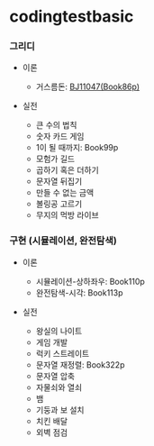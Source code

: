 # codingtestbasic



### 그리디
- 이론
   - 거스름돈: [BJ11047(Book86p)](https://github.com/HYUN-0913/codingtestbasic/blob/master/BJ11047.txt)

- 실전
   - 큰 수의 법칙
   - 숫자 카드 게임
   - 1이 될 때까지: Book99p
   - 모험가 길드
   - 곱하기 혹은 더하기
   - 문자열 뒤집기
   - 만들 수 없는 금액
   - 볼링공 고르기
   - 무지의 먹방 라이브


### 구현 (시뮬레이션, 완전탐색)
- 이론
   - 시뮬레이션-상하좌우: Book110p
   - 완전탐색-시각: Book113p

- 실전
   - 왕실의 나이트
   - 게임 개발
   - 럭키 스트레이트
   - 문자열 재정렬: Book322p
   - 문자열 압축
   - 자물쇠와 열쇠
   - 뱀
   - 기둥과 보 설치
   - 치킨 배달
   - 외벽 점검
